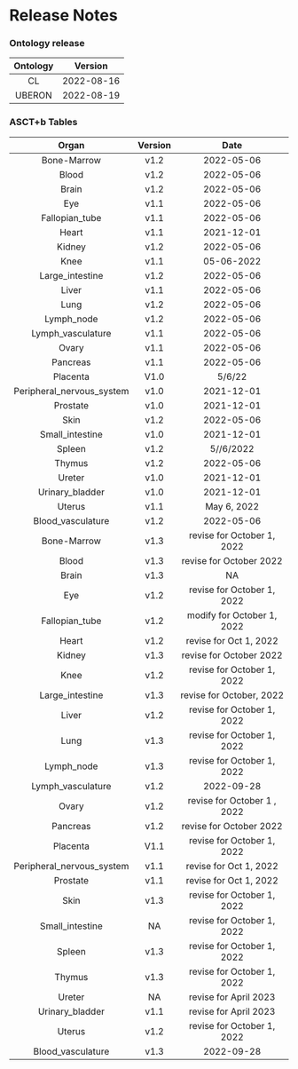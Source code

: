 
Release Notes
=============

### Ontology release

|Ontology|Version|
| :---: | :---: |
|CL|2022-08-16|
|UBERON|2022-08-19|

### ASCT+b Tables

|Organ|Version|Date|
| :---: | :---: | :---: |
|Bone-Marrow|v1.2|2022-05-06|
|Blood|v1.2|2022-05-06|
|Brain|v1.2|2022-05-06|
|Eye|v1.1|2022-05-06|
|Fallopian_tube|v1.1|2022-05-06|
|Heart|v1.1|2021-12-01|
|Kidney|v1.2|2022-05-06|
|Knee|v1.1|05-06-2022|
|Large_intestine|v1.2|2022-05-06|
|Liver|v1.1|2022-05-06|
|Lung|v1.2|2022-05-06|
|Lymph_node|v1.2|2022-05-06|
|Lymph_vasculature|v1.1|2022-05-06|
|Ovary|v1.1|2022-05-06|
|Pancreas|v1.1|2022-05-06|
|Placenta|V1.0|5/6/22|
|Peripheral_nervous_system|v1.0|2021-12-01|
|Prostate|v1.0|2021-12-01|
|Skin|v1.2|2022-05-06|
|Small_intestine|v1.0|2021-12-01|
|Spleen|v1.2|5//6/2022|
|Thymus|v1.2|2022-05-06|
|Ureter|v1.0|2021-12-01|
|Urinary_bladder|v1.0|2021-12-01|
|Uterus|v1.1|May 6, 2022|
|Blood_vasculature|v1.2|2022-05-06|
|Bone-Marrow|v1.3|revise for October 1, 2022|
|Blood|v1.3|revise for October 2022|
|Brain|v1.3|NA|
|Eye|v1.2|revise for October 1, 2022|
|Fallopian_tube|v1.2|modify for October 1, 2022|
|Heart|v1.2|revise for Oct 1, 2022|
|Kidney|v1.3|revise for October 2022|
|Knee|v1.2|revise for October 1, 2022|
|Large_intestine|v1.3|revise for October, 2022|
|Liver|v1.2|revise for October 1, 2022|
|Lung|v1.3|revise for October 1, 2022|
|Lymph_node|v1.3|revise for October 1, 2022|
|Lymph_vasculature|v1.2|2022-09-28|
|Ovary|v1.2|revise for October 1 , 2022|
|Pancreas|v1.2|revise for October 2022|
|Placenta|V1.1|revise for October 1, 2022|
|Peripheral_nervous_system|v1.1|revise for Oct 1, 2022|
|Prostate|v1.1|revise for Oct 1, 2022|
|Skin|v1.3|revise for October 1, 2022|
|Small_intestine|NA|revise for October 1, 2022|
|Spleen|v1.3|revise for October 1, 2022|
|Thymus|v1.3|revise for October 1, 2022|
|Ureter|NA|revise for April 2023|
|Urinary_bladder|v1.1|revise for April 2023|
|Uterus|v1.2|revise for October 1, 2022|
|Blood_vasculature|v1.3|2022-09-28|
